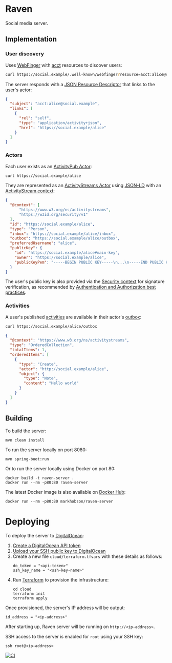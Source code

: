# Raven

Social media server.

## Implementation

### User discovery

Uses [WebFinger](https://www.rfc-editor.org/rfc/rfc7033) with [acct](https://www.rfc-editor.org/rfc/rfc7565) resources
to discover users:

```bash
curl https://social.example/.well-known/webfinger?resource=acct:alice@social.example
```

The server responds with a [JSON Resource Descriptor](https://www.rfc-editor.org/rfc/rfc6415) that links to the user's
actor:

```json
{
  "subject": "acct:alice@social.example",
  "links": [
    {
      "rel": "self",
      "type": "application/activity+json",
      "href": "https://social.example/alice"
    }
  ]
}
```

### Actors

Each user exists as an [ActivityPub Actor](https://www.w3.org/TR/activitypub/#actors):

```bash
curl https://social.example/alice
```

They are represented as an [ActivityStreams Actor](https://www.w3.org/TR/activitystreams-core/#actors) using
[JSON-LD](https://www.w3.org/TR/json-ld/) with an [ActivityStream context](https://www.w3.org/ns/activitystreams):

```json
{
  "@context": [
      "https://www.w3.org/ns/activitystreams",
      "https://w3id.org/security/v1"
  ],
  "id": "https://social.example/alice",
  "type": "Person",
  "inbox": "https://social.example/alice/inbox",
  "outbox": "https://social.example/alice/outbox",
  "preferredUsername": "alice",
  "publicKey": {
    "id": "https://social.example/alice#main-key",
    "owner": "https://social.example/alice",
    "publicKeyPem": "-----BEGIN PUBLIC KEY-----\n...\n-----END PUBLIC KEY-----\n"
  }
}
```

The user's public key is also provided via the [Security context](https://web-payments.org/vocabs/security) for
signature verification, as recommended by [Authentication and Authorization best
practices](https://www.w3.org/wiki/SocialCG/ActivityPub/Authentication_Authorization). 

### Activities

A user's published [activities](https://www.w3.org/TR/activitystreams-core/#activities) are available in their actor's
[outbox](https://www.w3.org/TR/activitypub/#outbox):

```bash
curl https://social.example/alice/outbox
```

```json
{
  "@context": "https://www.w3.org/ns/activitystreams",
  "type": "OrderedCollection",
  "totalItems": 1,
  "orderedItems": [
    {
      "type": "Create",
      "actor": "http://social.example/alice",
      "object": {
        "type": "Note",
        "content": "Hello world"
      }
    }
  ]
}
```

## Building

To build the server:

```
mvn clean install
```

To run the server locally on port 8080:

```
mvn spring-boot:run
```

Or to run the server locally using Docker on port 80:

```
docker build -t raven-server .
docker run --rm -p80:80 raven-server
```

The latest Docker image is also available on [Docker Hub](https://hub.docker.com/r/markhobson/raven-server):

```
docker run --rm -p80:80 markhobson/raven-server
```

# Deploying

To deploy the server to [DigitalOcean](https://www.digitalocean.com/):

1. [Create a DigitalOcean API token](https://docs.digitalocean.com/reference/api/create-personal-access-token/)
2. [Upload your SSH public key to DigitalOcean](https://docs.digitalocean.com/products/droplets/how-to/add-ssh-keys/to-team/)
3. Create a new file `cloud/terraform.tfvars` with these details as follows:
   ```
   do_token = "<api-token>"
   ssh_key_name = "<ssh-key-name>"
   ```                     
4. Run [Terraform](https://www.terraform.io/) to provision the infrastructure:
   ```
   cd cloud
   terraform init
   terraform apply
   ```
Once provisioned, the server's IP address will be output:

```
id_address = "<ip-address>"
```

After starting up, Raven server will be running on `http://<ip-address>`.  

SSH access to the server is enabled for `root` using your SSH key:

```
ssh root@<ip-address>
```

[![CI](https://github.com/markhobson/raven/actions/workflows/ci.yml/badge.svg)](https://github.com/markhobson/raven/actions/workflows/ci.yml)
